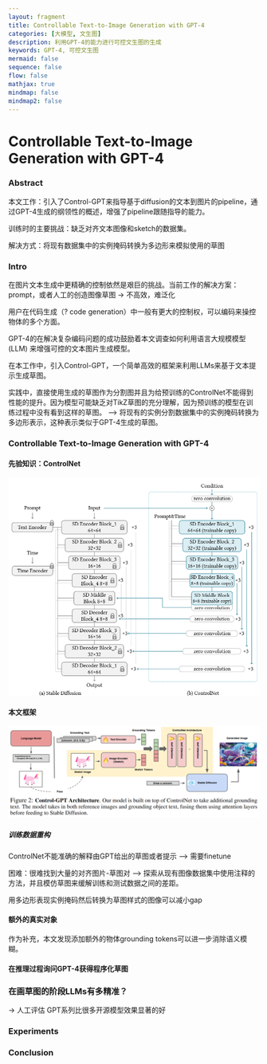 ```yaml
---
layout: fragment
title: Controllable Text-to-Image Generation with GPT-4
categories: [大模型, 文生图]
description: 利用GPT-4的能力进行可控文生图的生成
keywords: GPT-4, 可控文生图
mermaid: false
sequence: false
flow: false
mathjax: true
mindmap: false
mindmap2: false
---
```

# Controllable Text-to-Image Generation with GPT-4

### Abstract

本文工作：引入了Control-GPT来指导基于diffusion的文本到图片的pipeline，通过GPT-4生成的纲领性的概述，增强了pipeline跟随指导的能力。

训练时的主要挑战：缺乏对齐文本图像和sketch的数据集。

解决方式：将现有数据集中的实例掩码转换为多边形来模拟使用的草图

### Intro

在图片文本生成中更精确的控制依然是艰巨的挑战。当前工作的解决方案：prompt，或者人工的创造图像草图 -> 不高效，难泛化

用户在代码生成（? code generation）中一般有更大的控制权，可以编码来操控物体的多个方面。

GPT-4的在解决复杂编码问题的成功鼓励着本文调查如何利用语言大规模模型(LLM) 来增强可控的文本图片生成模型。

在本工作中，引入Control-GPT，一个简单高效的框架来利用LLMs来基于文本提示生成草图。

实践中，直接使用生成的草图作为分割图并且为给预训练的ControlNet不能得到性能的提升。因为模型可能缺乏对TikZ草图的充分理解，因为预训练的模型在训练过程中没有看到这样的草图。 -->  将现有的实例分割数据集中的实例掩码转换为多边形表示，这种表示类似于GPT-4生成的草图。

### Controllable Text-to-Image Generation with GPT-4

#### 先验知识：ControlNet

![image-20230605103959516](/images/assets/image-20230605103959516.png)

#### 本文框架

![image-20230605103942969](/images/assets/image-20230605103942969.png)

##### 训练数据重构

ControlNet不能准确的解释由GPT给出的草图或者提示 --> 需要finetune

困难：很难找到大量的对齐图片-草图对 --> 探索从现有图像数据集中使用注释的方法，并且模仿草图来缓解训练和测试数据之间的差距。

用多边形表现实例掩码然后转换为草图样式的图像可以减小gap

#### 额外的真实对象

作为补充，本文发现添加额外的物体grounding tokens可以进一步消除语义模糊。

#### 在推理过程询问GPT-4获得程序化草图

### 在画草图的阶段LLMs有多精准？

-> 人工评估 GPT系列比很多开源模型效果显著的好

### Experiments

### Conclusion
